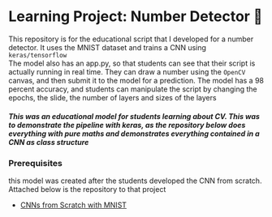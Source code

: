 # Learning Project: Number Detector 🔢
This repository is for the educational script that I developed for a number detector. It uses the MNIST dataset and trains a CNN using `keras/tensorflow` <br>
The model also has an app.py, so that students can see that their script is actually running in real time. They can draw a number using the `OpenCV` canvas, and then submit it to the model for a prediction. The model has a 98 percent accuracy, and students can manipulate the script by changing the epochs, the slide, the number of layers and sizes of the layers
<br>
##### This was an educational model for students learning about CV. This was to demonstrate the pipeline with keras, as the repository below does everything with pure maths and demonstrates everything contained in a CNN as class structure
### Prerequisites
this model was created after the students developed the CNN from scratch. Attached below is the repository to that project
- [CNNs from Scratch with MNIST](https://github.com/ShantanuJhaveri/T-CNN_scratch)
